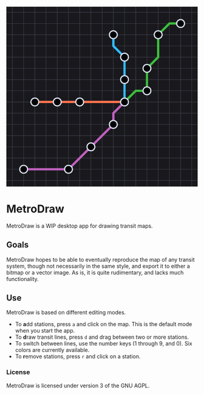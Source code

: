 ![MetroDraw demo image](https://github.com/ThatsNoMoon/metro-draw/blob/e8fa5bfa2dec1f917a301dd0ed8afe7ad75c99a7/assets/misc/demo_screenshot.png?raw=true)

# MetroDraw

MetroDraw is a WIP desktop app for drawing transit maps.

## Goals

MetroDraw hopes to be able to eventually reproduce the map of any transit system, though not necessarily in the same style, and export it to either a bitmap or a vector image. As is, it is quite rudimentary, and lacks much functionality.

## Use

MetroDraw is based on different editing modes.

- To **a**dd stations, press `a` and click on the map. This is the default mode when you start the app.
- To **d**raw transit lines, press `d` and drag between two or more stations.
- To switch between lines, use the number keys (1 through 9, and 0). Six colors are currently available.
- To **r**emove stations, press `r` and click on a station.

### License

MetroDraw is licensed under version 3 of the GNU AGPL.
